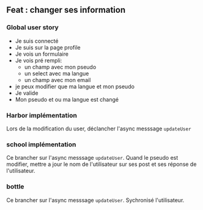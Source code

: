 ## Feat : changer ses information

### Global user story

* Je suis connecté
* Je suis sur la page profile
* Je vois un formulaire
* Je vois pré rempli:
	- un champ avec mon pseudo
	- un select avec ma langue
	- un champ avec mon email
* je peux modifier que ma langue et mon pseudo
* Je valide
* Mon pseudo et ou ma langue est changé

### Harbor implémentation

Lors de la modification du user, déclancher l'async messsage `updateUser`

### school implémentation

Ce brancher sur l'async messsage `updateUser`. Quand le pseudo est modifier, mettre a jour le nom de l'utilisateur sur ses post et ses réponse de l'utilisateur.

### bottle 
Ce brancher sur l'async messsage `updateUser`. Sychronisé l'utilisateur.